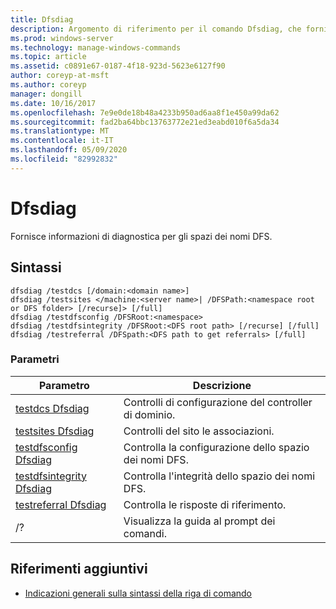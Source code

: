 ```yaml
---
title: Dfsdiag
description: Argomento di riferimento per il comando Dfsdiag, che fornisce informazioni di diagnostica per gli spazi dei nomi DFS.
ms.prod: windows-server
ms.technology: manage-windows-commands
ms.topic: article
ms.assetid: c0891e67-0187-4f18-923d-5623e6127f90
author: coreyp-at-msft
ms.author: coreyp
manager: dongill
ms.date: 10/16/2017
ms.openlocfilehash: 7e9e0de18b48a4233b950ad6aa8f1e450a99da62
ms.sourcegitcommit: fad2ba64bbc13763772e21ed3eabd010f6a5da34
ms.translationtype: MT
ms.contentlocale: it-IT
ms.lasthandoff: 05/09/2020
ms.locfileid: "82992832"
---
```

# <a name="dfsdiag"></a>Dfsdiag

Fornisce informazioni di diagnostica per gli spazi dei nomi DFS.

## <a name="syntax"></a>Sintassi

```
dfsdiag /testdcs [/domain:<domain name>]
dfsdiag /testsites </machine:<server name>| /DFSPath:<namespace root or DFS folder> [/recurse]> [/full]
dfsdiag /testdfsconfig /DFSRoot:<namespace>
dfsdiag /testdfsintegrity /DFSRoot:<DFS root path> [/recurse] [/full]
dfsdiag /testreferral /DFSpath:<DFS path to get referrals> [/full]
```

### <a name="parameters"></a>Parametri

| Parametro | Descrizione |
| --------- | ----------- |
| [testdcs Dfsdiag](dfsdiag-testdcs.md) | Controlli di configurazione del controller di dominio. |
| [testsites Dfsdiag](dfsdiag-testsites.md) | Controlli del sito le associazioni. |
| [testdfsconfig Dfsdiag](dfsdiag-testdfsconfig.md) | Controlla la configurazione dello spazio dei nomi DFS. |
| [testdfsintegrity Dfsdiag](dfsdiag-testdfsintegrity.md) | Controlla l'integrità dello spazio dei nomi DFS. |
| [testreferral Dfsdiag](dfsdiag-testreferral.md) | Controlla le risposte di riferimento. |
| /? | Visualizza la guida al prompt dei comandi. |

## <a name="additional-references"></a>Riferimenti aggiuntivi

- [Indicazioni generali sulla sintassi della riga di comando](command-line-syntax-key.md)
